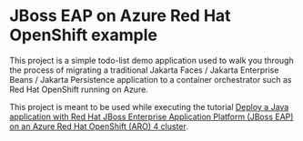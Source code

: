 # JBoss EAP on Azure Red Hat OpenShift example

This project is a simple todo-list demo application used to walk you through the process of migrating a traditional Jakarta Faces / Jakarta Enterprise Beans / Jakarta Persistence application to a container orchestrator such as Red Hat OpenShift running on Azure.

This project is meant to be used while executing the tutorial [Deploy a Java application with Red Hat JBoss Enterprise Application Platform (JBoss EAP) on an Azure Red Hat OpenShift (ARO) 4 cluster](https://docs.microsoft.com/azure/openshift/howto-deploy-java-jboss-enterprise-application-platform-app).

